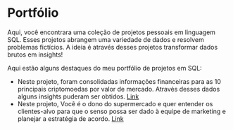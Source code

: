# Portfólio
Aqui, você encontrara uma coleção de projetos pessoais em linguagem SQL. Esses projetos abrangem uma variedade de dados e resolvem problemas fictícios. A ideia é através desses projetos transformar dados brutos em insights!

Aqui estão alguns destaques do meu portfólio de projetos em SQL:
* Neste projeto, foram consolidadas informações financeiras para as 10 principais criptomoedas por valor de mercado. Através desses dados alguns insights puderam ser obtidos. [Link](https://github.com/guilasinskas/sqlportfolio/blob/main/codes/cripto.sql)
* Neste projeto, Você é o dono do supermercado e quer entender os clientes-alvo para que o senso possa ser dado à equipe de marketing e planejar a estratégia de acordo. [Link](https://github.com/guilasinskas/sqlportfolio/blob/main/codes/supermarket.sql)

